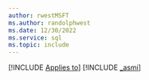 ```yaml
---
author: rwestMSFT
ms.author: randolphwest
ms.date: 12/30/2022
ms.service: sql
ms.topic: include
---
```


[!INCLUDE [Applies to](../../includes/applies-md.md)] [!INCLUDE [_asmi](_asmi.md)]